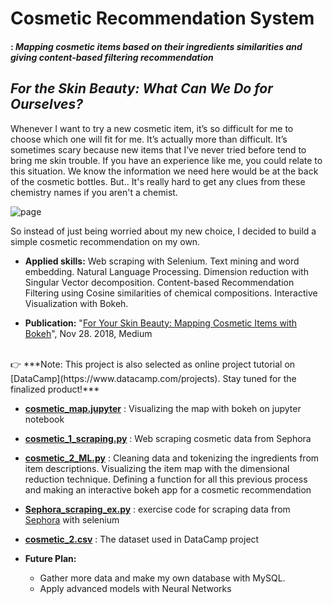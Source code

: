 # Cosmetic Recommendation System
#### : *Mapping cosmetic items based on their ingredients similarities and giving content-based filtering recommendation*

## ***For the Skin Beauty: What Can We Do for Ourselves?***
Whenever I want to try a new cosmetic item, it’s so difficult for me to choose which one will fit for me. It’s actually more than difficult. It’s sometimes scary because new items that I’ve never tried before tend to bring me skin trouble. If you have an experience like me, you could relate to this situation. We know the information we need here would be at the back of the cosmetic bottles. But.. It's really hard to get any clues from these chemistry names if you aren't a chemist.

![page](https://github.com/jjone36/Cosmetic/blob/master/image.png)

So instead of just being worried about my new choice, I decided to build a simple cosmetic recommendation on my own.
<br>
* **Applied skills:** Web scraping with Selenium. Text mining and word embedding. Natural Language Processing. Dimension reduction with Singular Vector decomposition. Content-based Recommendation Filtering using Cosine similarities of chemical compositions. Interactive Visualization with Bokeh.

* **Publication:** "[For Your Skin Beauty: Mapping Cosmetic Items with Bokeh](https://towardsdatascience.com/for-your-skin-beauty-mapping-cosmetic-items-with-bokeh-af7523ca68e5)", Nov 28. 2018, Medium
<br>
👉 ***Note: This project is also selected as online project tutorial on [DataCamp](https://www.datacamp.com/projects). Stay tuned for the finalized product!***

<br>

- **[cosmetic_map.jupyter](https://github.com/jjone36/Cosmetic/blob/master/cosmtic_map.ipynb)** : Visualizing the map with bokeh on jupyter notebook
- **[cosmetic_1_scraping.py](https://github.com/jjone36/Cosmetic/blob/master/cosmetic_1_scraping.py)** : Web scraping cosmetic data from Sephora
- **[cosmetic_2_ML.py](https://github.com/jjone36/Cosmetic/blob/master/cosmetic_2_ML.py)** : Cleaning data and tokenizing the ingredients from item descriptions. Visualizing the item map with the dimensional reduction technique. Defining a function for all this previous process and making an interactive bokeh app for a cosmetic recommendation
- **[Sephora_scraping_ex.py](https://github.com/jjone36/Cosmetic/blob/master/Sephora_scraping_ex.py)** : exercise code for scraping data from [Sephora](https://www.sephora.com/) with selenium
- **[cosmetic_2.csv](https://github.com/jjone36/Cosmetic/blob/master/cosmetic_2.csv)** : The dataset used in DataCamp project

- **Future Plan:**
    - Gather more data and make my own database with MySQL.
    - Apply advanced models with Neural Networks
